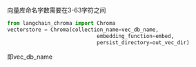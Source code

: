 向量库命名字数需要在3-63字符之间

```python
from langchain_chroma import Chroma
vectorstore = Chroma(collection_name=vec_db_name,
                             embedding_function=embed,
                             persist_directory=out_vec_dir)

```

即vec_db_name